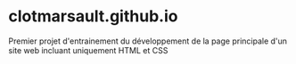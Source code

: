 # clotmarsault.github.io
Premier projet d'entrainement du développement de la page principale d'un site web incluant uniquement HTML et CSS
